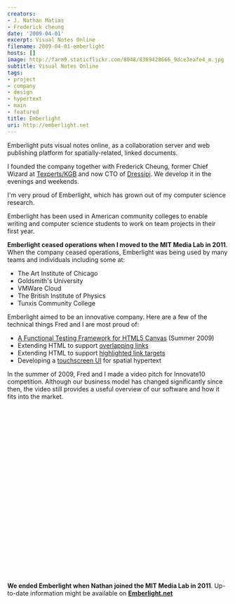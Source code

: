 ```yaml
---
creators:
- J. Nathan Matias
- Frederick cheung
date: '2009-04-01'
excerpt: Visual Notes Online
filename: 2009-04-01-emberlight
hosts: []
image: http://farm9.staticflickr.com/8048/8369428666_9dce3eafe4_m.jpg
subtitle: Visual Notes Online
tags:
- project
- company
- design
- hypertext
- main
- featured
title: Emberlight
uri: http://emberlight.net
---
```



<p>Emberlight puts visual notes online, as a collaboration server and web publishing platform for spatially-related, linked documents.</p>
<p>I founded the company together with Frederick Cheung, former Chief Wizard at <a href="TexpertsandtheKnowledgeG.html">Texperts/KGB</a> and now CTO of <a href="DressipiSibyl.html">Dressipi</a>. We develop it in the evenings and weekends.</p>
<p>I'm very proud of Emberlight, which has grown out of my computer science research.</p>
<p>Emberlight has been used in American community colleges to enable writing and computer science students to work on team projects in their first year. </p>
<p><strong>Emberlight ceased operations when I moved to the MIT Media Lab in 2011</strong>. When the company ceased operations, Emberlight was being used by many teams and individuals including some at:</p>

<ul><li> The Art Institute of Chicago</li>
<li> Goldsmith's University</li>
<li> VMWare Cloud</li>
<li> The British Institute of Physics</li>
<li> Tunxis Community College</li></ul>
<p>Emberlight aimed to be an innovative company. Here are a few of the technical things Fred and I are most proud of:</p>

<ul><li> <a href="http://www.flickr.com/photos/natematias/3901338109/">A Functional Testing Framework for HTML5 Canvas</a> (Summer 2009)</li>
<li> Extending HTML to support <a href="http://www.flickr.com/photos/natematias/4100500044/in/set-72157621921932346/">overlapping links</a></li>
<li> Extending HTML to support <a href="http://www.flickr.com/photos/natematias/4100437839/in/set-72157621921932346/">highlighted link targets</a></li>
<li> Developing a <a href="http://www.flickr.com/photos/natematias/5030119857/in/set-72157621921932346/">touchscreen UI</a> for spatial hypertext</li></ul>

<p>In the summer of 2009, Fred and I made a video pitch for Innovate10 competition. Although our business model has changed significantly  since then, the video still provides a useful overview of our software and how it fits into the market.</p>

<object width="480" height="385"><param name="movie" value="http://www.youtube-nocookie.com/v/N-44r0W9hcs?fs=1&amp;hl=en_US"></param><param name="allowFullScreen" value="true"></param><param name="allowscriptaccess" value="always"></param><embed src="http://www.youtube-nocookie.com/v/N-44r0W9hcs?fs=1&amp;hl=en_US" type="application/x-shockwave-flash" allowscriptaccess="always" allowfullscreen="true" width="480" height="385"></embed></object>

<p><strong>We ended Emberlight when Nathan joined the MIT Media Lab in 2011</strong>. Up-to-date information might be available on <a href="http://emberlight.net"><b>Emberlight.net</b></p>